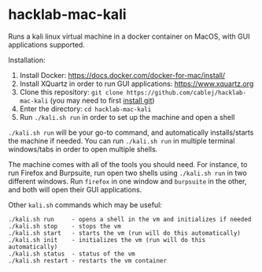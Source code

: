 # hacklab-mac-kali

Runs a kali linux virtual machine in a docker container on MacOS, with GUI applications supported.

Installation:

1. Install Docker: https://docs.docker.com/docker-for-mac/install/
2. Install XQuartz in order to run GUI applications: https://www.xquartz.org
3. Clone this repository: `git clone https://github.com/cablej/hacklab-mac-kali` (you may need to first [install git](https://git-scm.com/book/en/v1/Getting-Started-Installing-Git#Installing-on-Mac))
4. Enter the directory: `cd hacklab-mac-kali`
4. Run `./kali.sh run` in order to set up the machine and open a shell

`./kali.sh run` will be your go-to command, and automatically installs/starts the machine if needed. You can run `./kali.sh run` in multiple terminal windows/tabs in order to open multiple shells.

The machine comes with all of the tools you should need. For instance, to run Firefox and Burpsuite, run open two shells using `./kali.sh run` in two different windows. Run `firefox` in one window and `burpsuite` in the other, and both will open their GUI applications.

Other `kali.sh` commands which may be useful:

```
./kali.sh run     - opens a shell in the vm and initializes if needed
./kali.sh stop    - stops the vm
./kali.sh start   - starts the vm (run will do this automatically)
./kali.sh init    - initializes the vm (run will do this automatically)
./kali.sh status  - status of the vm
./kali.sh restart - restarts the vm container
 ```
